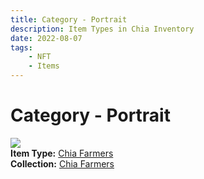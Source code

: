 ```yaml
---
title: Category - Portrait
description: Item Types in Chia Inventory
date: 2022-08-07
tags:
    - NFT
    - Items
---
```


# Category - Portrait
<div class="item_type_thumbnail">
<a href="../../Types/Portrait/Chia_Farmers/Normal_Chia_Farmers_00001_00100/"><img loading="lazy" src="https://bafybeihapkvhiopdwccs7jway76oadqb4ltsx3xnk23dm3z35uyxeiotky.ipfs.nftstorage.link/4086.png"></a><br/>
<div><strong>Item Type:</strong> <a href="../../Types/Portrait/Chia_Farmers/Normal_Chia_Farmers_00001_00100/">Chia Farmers</a></div>
<div><strong>Collection:</strong> <a href="https://www.spacescan.io/xch/nft/collection/col1ffwmq5aumd96sxlw6l665hkccq9w3w2w0a4pcfhl329u07sz92cqg7vjkj">Chia Farmers</a></div>
</div>

